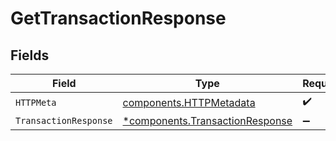 # GetTransactionResponse


## Fields

| Field                                                                             | Type                                                                              | Required                                                                          | Description                                                                       |
| --------------------------------------------------------------------------------- | --------------------------------------------------------------------------------- | --------------------------------------------------------------------------------- | --------------------------------------------------------------------------------- |
| `HTTPMeta`                                                                        | [components.HTTPMetadata](../../models/components/httpmetadata.md)                | :heavy_check_mark:                                                                | N/A                                                                               |
| `TransactionResponse`                                                             | [*components.TransactionResponse](../../models/components/transactionresponse.md) | :heavy_minus_sign:                                                                | OK                                                                                |